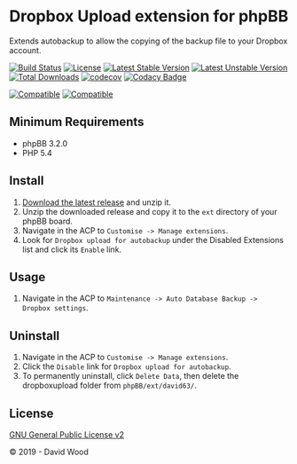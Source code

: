 # Dropbox Upload extension for phpBB

Extends autobackup to allow the copying of the backup file to your Dropbox account.

[![Build Status](https://github.com/david63/dropboxupload/workflows/Tests/badge.svg)](https://github.com/phpbb-extensions/david63/dropboxupload)
[![License](https://poser.pugx.org/david63/dropboxupload/license)](https://packagist.org/packages/david63/dropboxupload)
[![Latest Stable Version](https://poser.pugx.org/david63/dropboxupload/v/stable)](https://packagist.org/packages/david63/dropboxupload)
[![Latest Unstable Version](https://poser.pugx.org/david63/dropboxupload/v/unstable)](https://packagist.org/packages/david63/dropboxupload)
[![Total Downloads](https://poser.pugx.org/david63/dropboxupload/downloads)](https://packagist.org/packages/david63/dropboxupload)
[![codecov](https://codecov.io/gh/david63/dropboxupload/branch/master/graph/badge.svg?token=D2500PgRex)](https://codecov.io/gh/david63/dropboxupload)
[![Codacy Badge](https://api.codacy.com/project/badge/Grade/c5e05eb52faa4b0fa40e2a32d2110685)](https://www.codacy.com/manual/david63/dropboxupload?utm_source=github.com&amp;utm_medium=referral&amp;utm_content=david63/dropboxupload&amp;utm_campaign=Badge_Grade)

 [![Compatible](https://img.shields.io/badge/compatible-phpBB:3.2.x-blue.svg)](https://shields.io/)
 [![Compatible](https://img.shields.io/badge/compatible-phpBB:3.3.x-blue.svg)](https://shields.io/)

## Minimum Requirements
* phpBB 3.2.0
* PHP 5.4

## Install
1. [Download the latest release](https://github.com/david63/dropboxupload/archive/3.2.zip) and unzip it.
2. Unzip the downloaded release and copy it to the `ext` directory of your phpBB board.
3. Navigate in the ACP to `Customise -> Manage extensions`.
4. Look for `Dropbox upload for autobackup` under the Disabled Extensions list and click its `Enable` link.

## Usage
1. Navigate in the ACP to `Maintenance -> Auto Database Backup -> Dropbox settings`.

## Uninstall
1. Navigate in the ACP to `Customise -> Manage extensions`.
2. Click the `Disable` link for `Dropbox upload for autobackup`.
3. To permanently uninstall, click `Delete Data`, then delete the dropboxupload folder from `phpBB/ext/david63/`.

## License
[GNU General Public License v2](http://opensource.org/licenses/GPL-2.0)

© 2019 - David Wood